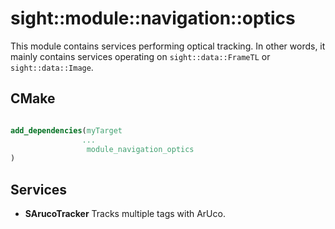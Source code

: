# sight::module::navigation::optics

This module contains services performing optical tracking. 
In other words, it mainly contains services operating on `sight::data::FrameTL` or `sight::data::Image`.

## CMake

```cmake

add_dependencies(myTarget 
                ...
                 module_navigation_optics
)

```
## Services

- **SArucoTracker**
  Tracks multiple tags with ArUco.
